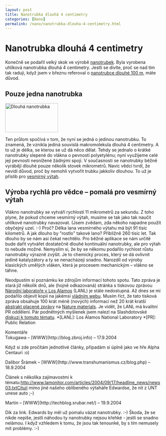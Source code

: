 ```yaml
---
layout: post
title: Nanotrubka dlouhá 4 centimetry
categories: [Nano]
permalink: /nano/nanotrubka-dlouha-4-centimetry.html
---
```

# Nanotrubka dlouhá 4 centimetry

Konečně se podařil velký skok ve výrobě [nanotrubek](http://techblog.srubar.net/nano/nanotubes-nanotrubky.html). Byla vyrobena uhlíková nanotrubka dlouhá 4 centimetry. Jestli se divíte, proč se nad tím tak raduji, když jsem v březnu referoval o [nanotrubce dlouhé 100 m](http://techblog.srubar.net/nano/nejdelsi-nanotrubka.html), máte důvod.

## Pouze jedna nanotrubka

<div class="obry"><div class="leftbox"><img alt="Dlouhá nanotrubka" height="93" src="http://techblog.srubar.net/images/dlouha-nanotrubka.jpg" width="170"/></div></div> 

Ten průlom spočívá v tom, že nyní se jedná o jedinou nanotrubku. To znamená, že vznikla jediná souvislá makromolekula dlouhá 4 centimetry. A to už je délka, se kterou se už dá něco dělat. Tehdy se jednalo o krátké nanotrubky slepené do vlákna o pevnosti polyetylénu; nyní využijeme celé její pevnosti nesnížené žádnými spoji. V současnosti se nanotrubky běžně vyrábějí dlouhé pouze několik stovek mikrometrů. Navíc vědci tvrdí, že nevidí důvod, proč by nemohli vytvořit trubku jakkoliv dlouhou. To už je příslib pro [vesmírný výtah](http://www.transhumanismus.cz/blog.php?time=040705#445).

## Výroba rychlá pro vědce – pomalá pro vesmírný výtah

Vlákno nanotrubky se vytváří rychlostí 11 mikrometrů za sekundu. Z toho plyne, že pokud chceme vesmírný výtah, musíme se tak jako tak naučit uhlíkové nanotrubky navazovat. (Jsem zvědam, zda někoho napadne použít obyčejný uzel. :-) Proč? Délka lana vesmírného výtahu má být 91 tisíc kilometrů. A jak dlouho by "rostlo" takové lano? Přibližně 260 tisíc let. Tak dlouho by se nám asi čekat nechtělo. Pro běžné aplikace se nám určitě bude dařit vytvářet dostatečně dlouhé kontinuální nanotrubky, ale pro výtah to nebude možné. Nemyslím si, že by se někomu podařilo rychlost růstu nanotrubky výrazně zvýšit. Je to chemický proces, který se dá ovlivnit jedině katalyzátory a ty se nenacházejí snadno. Narozdíl od výroby klasických umělých vláken, která je procesem mechanickým – vlákno se táhne.

Neodpustím si poznámku ke zdrojům informací tohoto spotu. Tato zpráva je stará již několik dnů, ale (hojně odkazovaná) stránka s tiskovou zprávou [Národní laboratoře v Los Alamos](http://www.lanl.gov/worldview/news/releases/archive/04-076.shtml) (LANL) je stále nedostupná. Až dnes se mi podařilo objevit kopii na jakémsi [vládním webu](http://usinfo.state.gov/gi/Archive/2004/Sep/15-570381.html). Musím říct, že tato tisková zpráva obsahuje 100 krát méně (nových) informací než 20 krát kratší [abstrakt placené zprávy](http://www.nature.com/cgi-taf/DynaPage.taf?file=/nmat/journal/vaop/ncurrent/abs/nmat1216.html) na [Nature materials](http://www.nature.com/nmat/). Je vidět, že LANL má kvalitní PR oddělení. Pár podnětných myšlenek jsem nalezl na Slashdotovské [diskuzi k tomuto tématu](http://science.slashdot.org/article.pl?sid=04/09/15/137249).
  *[LANL]: Los Alamos National Laboratory
  *[PR]: Public Relation


<section id='comments-section'>
<div class='commentsheader'>Komentáře</div>        
<div class='comment-item-header' markdown=1>
Tokugawa &ndash; [WWW](http://blog.zbroj.info) &ndash; 17.9.2004
</div>

Když si zde pročítám jednotlivé články, připadám si úplně jako ve hře Alpha Centauri :o)

<div class='comment-item-header' markdown=1>
Dalibor Šrámek &ndash; [WWW](http://www.transhumanismus.cz/blog.php) &ndash; 18.9.2004
</div>

Článek s několika zajímavostmi k tématu:http://www.lamonitor.com/articles/2004/09/17/headline_news/news03.txtCitují mimo jiné našeho oblíbeného výtaháře Edwardse, že nit z UNT unese auto ;-)

<div class='comment-item-header' markdown=1>
Martin &ndash; [WWW](http://techblog.srubar.net/) &ndash; 19.9.2004
</div>

Dík za link. Edwards by měl už pomalu vázat nanotrubky. :-) Škoda, že se nikde nepíše, jestli náhodou ty nanotrubky nejsou křehké - jestli se snadno nelámou. I když vzhledem k tomu, že jsou tak tenounké, by s tím nemusely mít problémy. :-)

</section>